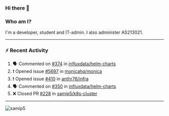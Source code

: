 ### Hi there 👋

### Who am I?
I'm a developer, student and IT-admin. I also administer AS213021.

---
### :zap: Recent Activity
<!--START_SECTION:activity-->
1. 🗣 Commented on [#374](https://github.com/influxdata/helm-charts/issues/374) in [influxdata/helm-charts](https://github.com/influxdata/helm-charts)
2. ❗️ Opened issue [#5697](https://github.com/monicahq/monica/issues/5697) in [monicahq/monica](https://github.com/monicahq/monica)
3. ❗️ Opened issue [#410](https://github.com/anthr76/infra/issues/410) in [anthr76/infra](https://github.com/anthr76/infra)
4. 🗣 Commented on [#350](https://github.com/influxdata/helm-charts/issues/350) in [influxdata/helm-charts](https://github.com/influxdata/helm-charts)
5. ❌ Closed PR [#228](https://github.com/samip5/k8s-cluster/pull/228) in [samip5/k8s-cluster](https://github.com/samip5/k8s-cluster)
<!--END_SECTION:activity-->
---

<img align="center" src="https://github-readme-stats.vercel.app/api?username=samip5&show_icons=true" alt="samip5" />
